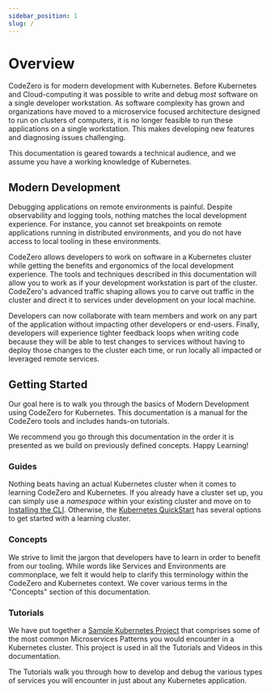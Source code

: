 ```yaml
---
sidebar_position: 1
slug: /
---
```


# Overview

CodeZero is for modern development with Kubernetes. Before Kubernetes and Cloud-computing it was possible to write and debug _most_ software on a single developer workstation. As software complexity has grown and organizations have moved to a microservice focused architecture designed to run on clusters of computers, it is no longer feasible to run these applications on a single workstation. This makes developing new features and diagnosing issues challenging.

This documentation is geared towards a technical audience, and we assume you have a working knowledge of Kubernetes.

## Modern Development

Debugging applications on remote environments is painful. Despite observability and logging tools, nothing matches the local development experience. For instance, you cannot set breakpoints on remote applications running in distributed environments, and you do not have access to local tooling in these environments.

CodeZero allows developers to work on software in a Kubernetes cluster while getting the benefits and ergonomics of the local development experience. The tools and techniques described in this documentation will allow you to work as if your development workstation is part of the cluster. CodeZero's advanced traffic shaping allows you to carve out traffic in the cluster and direct it to services under development on your local machine.

Developers can now collaborate with team members and work on any part of the application without impacting other developers or end-users. Finally, developers will experience tighter feedback loops when writing code because they will be able to test changes to services without having to deploy those changes to the cluster each time, or run locally all impacted or leveraged remote services.

## Getting Started

Our goal here is to walk you through the basics of Modern Development using CodeZero for Kubernetes. This documentation is a manual for the CodeZero tools and includes hands-on tutorials.

We recommend you go through this documentation in the order it is presented as we build on previously defined concepts. Happy Learning!

### Guides

Nothing beats having an actual Kubernetes cluster when it comes to learning CodeZero and Kubernetes. If you already have a cluster set up, you can simply use a _namespace_ within your existing cluster and move on to [Installing the CLI](/guides/installing.mdx). Otherwise, the [Kubernetes QuickStart](/guides/kubernetes-quickstart.md) has several options to get started with a learning cluster.

### Concepts

We strive to limit the jargon that developers have to learn in order to benefit from our tooling. While words like Services and Environments are commonplace, we felt it would help to clarify this terminology within the CodeZero and Kubernetes context. We cover various terms in the "Concepts" section of this documentation.

### Tutorials

We have put together a [Sample Kubernetes Project](/tutorials/sample-project.md) that comprises some of the most common Microservices Patterns you would encounter in a Kubernetes cluster. This project is used in all the Tutorials and Videos in this documentation.

The Tutorials walk you through how to develop and debug the various types of services you will encounter in just about any Kubernetes application.
